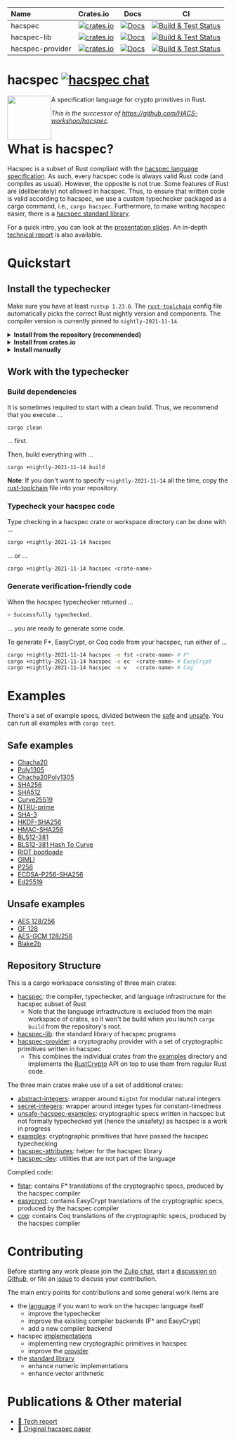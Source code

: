
| Name             | Crates.io                                                                 |                                                                 Docs                                                                  |                        CI                         |
| :--------------- | :------------------------------------------------------------------------ | :-----------------------------------------------------------------------------------------------------------------------------------: | :-----------------------------------------------: |
| hacspec          | [![crates.io][crate-hacspec]](https://crates.io/crates/hacspec)           |                           [![Docs](https://img.shields.io/badge/docs-master-blue.svg?logo=rust)](language/)                           | [![Build & Test Status][build-image]][build-link] |
| hacspec-lib      | [![crates.io][crate-lib]](https://crates.io/crates/hacspec-lib)           |   [![Docs](https://img.shields.io/badge/docs-master-blue.svg?logo=rust)](https://hacspec.github.io/hacspec/hacspec_lib/index.html)    | [![Build & Test Status][build-image]][build-link] |
| hacspec-provider | [![crates.io][crate-provider]](https://crates.io/crates/hacspec-provider) | [![Docs](https://img.shields.io/badge/docs-master-blue.svg?logo=rust)](https://hacspec.github.io/hacspec/hacspec_provider/index.html) | [![Build & Test Status][build-image]][build-link] |

# hacspec [![hacspec chat][chat-image]][chat-link]

<img src="https://raw.githubusercontent.com/hacspec/hacspec/master/img/mascot.png" width=100 style="float: left;"> A specification language for crypto primitives in Rust.

_This is the successor of https://github.com/HACS-workshop/hacspec._

# What is hacspec?

Hacspec is a subset of Rust compliant with the [hacspec language specification](Language.md).
As such, every hacspec code is always valid Rust code (and compiles as usual).
However, the opposite is not true.
Some features of Rust are (deliberately) not allowed in hacspec.
Thus, to ensure that written code is valid according to hacspec, we use a custom typechecker packaged as a cargo command, i.e., `cargo hacspec`.
Furthermore, to make writing hacspec easier, there is a [hacspec standard library](https://crates.io/crates/hacspec-lib).

For a quick intro, you can look at the [presentation slides](./presentation_slides.pdf).
An in-depth [technical report](https://hal.inria.fr/hal-03176482) is also available.

# Quickstart

## Install the typechecker

Make sure you have at least `rustup 1.23.0`.
The [`rust-toolchain`](./language/rust-toolchain) config file automatically picks the correct Rust nightly version and components.
The compiler version is currently pinned to `nightly-2021-11-14`.

<details>
  <summary><b>Install from the repository (recommended)</b></summary>

You can install the typechecker from source with ...

```bash
git clone https://github.com/hacspec/hacspec
cd hacspec
cargo install --path language
```
</details>

<details>
  <summary><b>Install from crates.io</b></summary>

Alternatively, you can install cargo-hacspec from crates.io with ...

```bash
cargo install hacspec --version 0.2.0-beta.4
```

Note, however, that it might not be up-to-date.
</details>

<details>
  <summary><b>Install manually</b></summary>

As a third alternative, you can try to install everything manually with ...

```bash
cd language
rustup toolchain install nightly-2021-11-14
rustup component add --toolchain nightly-2021-11-14 rustc-dev
cargo +nightly-2021-11-14 install hacspec
```

Depending on your system, you might also need `llvm-tools-preview`.

```bash
rustup component add --toolchain nightly-2021-11-14 llvm-tools-preview
```
</details>

## Work with the typechecker

### Build dependencies

It is sometimes required to start with a clean build. Thus, we recommend that you execute ...

```shell
cargo clean
```

... first.

Then, build everything with ...

```bash
cargo +nightly-2021-11-14 build
```

**Note**: If you don't want to specify `+nightly-2021-11-14` all the time, copy the [rust-toolchain](rust-toolchain) file into your repository.

### Typecheck your hacspec code

Type checking in a hacspec crate or workspace directory can be done with ...

```bash
cargo +nightly-2021-11-14 hacspec
```

... or ...


```bash
cargo +nightly-2021-11-14 hacspec <crate-name>
```

### Generate verification-friendly code

When the hacspec typechecker returned ...

```bash
> Successfully typechecked.
```

... you are ready to generate some code.

To generate F\*, EasyCrypt, or Coq code from your hacspec, run either of ...

```bash
cargo +nightly-2021-11-14 hacspec -e fst <crate-name> # F*
cargo +nightly-2021-11-14 hacspec -e ec  <crate-name> # EasyCrypt
cargo +nightly-2021-11-14 hacspec -e v   <crate-name> # Coq
```

# Examples

There's a set of example specs, divided between the [safe](examples/) and [unsafe](examples-unsafe).
You can run all examples with `cargo test`.

## Safe examples

- [Chacha20](examples/chacha20/src/chacha20.rs)
- [Poly1305](examples/poly1305/src/poly1305.rs)
- [Chacha20Poly1305](examples/chacha20poly1305/src/chacha20poly1305.rs)
- [SHA256](examples/sha256/src/sha256.rs)
- [SHA512](examples/sha512/src/sha512.rs)
- [Curve25519](examples/curve25519/src/curve25519.rs)
- [NTRU-prime](examples/hacspec-ntru-prime/src/ntru-prime.rs)
- [SHA-3](examples/sha3/src/sha3.rs)
- [HKDF-SHA256](examples/hkdf/src/hkdf.rs)
- [HMAC-SHA256](examples/hmac/src/hmac.rs)
- [BLS12-381](examples/bls12-381/src/bls12-381.rs)
- [BLS12-381 Hash To Curve](examples/bls12-381-hash/src/bls12-381-hash.rs)
- [RIOT bootloade](examples/riot-bootloader/src/lib.rs)
- [GIMLI](examples/gimli/src/gimli.rs)
- [P256](examples/p256/src/p256.rs)
- [ECDSA-P256-SHA256](examples/ecdsa-p256-sha256/src/ecdsa.rs)
- [Ed25519](examples/ed25519/src/ed25519.rs)

## Unsafe examples

- [AES 128/256](examples-unsafe/src/aes_gcm/aes.rs)
- [GF 128](examples-unsafe/src/aes_gcm/gf128.rs)
- [AES-GCM 128/256](examples-unsafe/src/aes_gcm/aesgcm.rs)
- [Blake2b](examples-unsafe/src/blake2/blake2b.rs)

## Repository Structure

This is a cargo workspace consisting of three main crates:

- [hacspec](language/): the compiler, typechecker, and language infrastructure for the hacspec subset of Rust
  - Note that the language infrastructure is excluded from the main workspace of crates, so it won't be build when you launch `cargo build` from the repository's root.
- [hacspec-lib](lib/): the standard library of hacspec programs
- [hacspec-provider](provider/): a cryptography provider with a set of cryptographic primitives written in hacspec
  - This combines the individual crates from the [examples](examples/) directory and implements the [RustCrypto](https://github.com/RustCrypto/traits) API on top to use them from regular Rust code.

The three main crates make use of a set of additional crates:

- [abstract-integers](utils/abstract-integers/): wrapper around `BigInt` for modular natural integers
- [secret-integers](utils/secret-integers/): wrapper around integer types for constant-timedness
- [unsafe-hacspec-examples](examples-unsafe/): cryptographic specs written in hacspec but not formally typechecked yet (hence the unsafety) as hacspec is a work in progress
- [examples](examples/): cryptographic primitives that have passed the hacspec typechecking
- [hacspec-attributes](utils/attributes): helper for the hacspec library
- [hacspec-dev](utils/dev/): utilities that are not part of the language

Compiled code:

- [fstar](fstar/): contains F\* translations of the cryptographic specs, produced by the hacspec compiler
- [easycrypt](easycrypt/): contains EasyCrypt translations of the cryptographic specs, produced by the hacspec compiler
- [coq](coq/): contains Coq translations of the cryptographic specs, produced by the hacspec compiler

# Contributing

Before starting any work please join the [Zulip chat][chat-link], start a [discussion on Github](https://github.com/hacspec/hacspec/discussions), or file an [issue](https://github.com/hacspec/hacspec/issues) to discuss your contribution.

The main entry points for contributions and some general work items are

- the [language](language/) if you want to work on the hacspec language itself
  - improve the typechecker
  - improve the existing compiler backends (F\* and EasyCrypt)
  - add a new compiler backend
- hacspec [implementations](examples/)
  - implementing new cryptographic primitives in hacspec
  - improve the [provider](provider/)
- the [standard library](lib/)
  - enhance numeric implementations
  - enhance vector arithmetic

# Publications & Other material

* [📕 Tech report](https://hal.inria.fr/hal-03176482)
* [📕 Original hacspec paper](https://www.franziskuskiefer.de/publications/hacspec-ssr18-paper.pdf)

[//]: # "badges"
[crate-outdated-image]: https://img.shields.io/badge/crate-outdated-red.svg?logo=rust
[crate-hacspec]: https://img.shields.io/crates/v/hacspec.svg?logo=rust
[crate-lib]: https://img.shields.io/crates/v/hacspec-lib.svg?logo=rust
[crate-provider]: https://img.shields.io/crates/v/hacspec-provider.svg?logo=rust
[docs-master-image]: https://img.shields.io/badge/docs-master-blue.svg?logo=rust
[docs-master-link]: https://hacspec.github.io/hacspec/hacspec_lib/index.html
[docs-image]: https://docs.rs/hacspec/badge.svg?logo=rust
[docs-link]: https://docs.rs/hacspec/
[license-image]: https://img.shields.io/badge/license-Apache2.0/MIT-blue.svg
[build-image]: https://github.com/hacspec/hacspec/workflows/Build%20&%20Test/badge.svg?branch=master&event=push
[build-link]: https://github.com/hacspec/hacspec/actions?query=workflow%3A%22Build+%26+Test%22
[deploy-docs-image]: https://github.com/hacspec/hacspec/workflows/Deploy%20Docs/badge.svg?branch=master&event=push
[deploy-docs-link]: https://github.com/hacspec/hacspec/actions?query=workflow%3A%22Deploy+Docs%22
[chat-image]: https://img.shields.io/badge/zulip-join_chat-blue.svg?style=social&logo=zulip&color=fedcba
[chat-link]: https://hacspec.zulipchat.com
